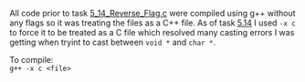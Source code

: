 All code prior to task [5_14_Reverse_Flag.c](Chapter%205/5.11/5_14_Reverse_Flag.c) were compiled using g++ without any flags so it was treating the files as a C++ file. As of task [5.14](Chapter%205/5.11/5_14_Reverse_Flag.c) I used `-x c` to force it to be treated as a C file which resolved many casting errors I was getting when tryint to cast between `void *` and `char *`.

To compile:
</br>
`g++ -x c <file>`
